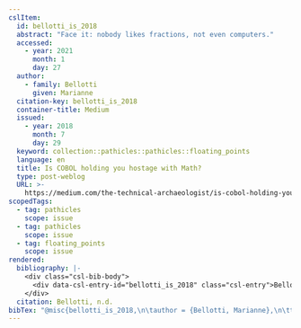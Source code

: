 ```yaml
---
cslItem:
  id: bellotti_is_2018
  abstract: "Face it: nobody likes fractions, not even computers."
  accessed:
    - year: 2021
      month: 1
      day: 27
  author:
    - family: Bellotti
      given: Marianne
  citation-key: bellotti_is_2018
  container-title: Medium
  issued:
    - year: 2018
      month: 7
      day: 29
  keyword: collection::pathicles::pathicles::floating_points
  language: en
  title: Is COBOL holding you hostage with Math?
  type: post-weblog
  URL: >-
    https://medium.com/the-technical-archaeologist/is-cobol-holding-you-hostage-with-math-5498c0eb428b
scopedTags:
  - tag: pathicles
    scope: issue
  - tag: pathicles
    scope: issue
  - tag: floating_points
    scope: issue
rendered:
  bibliography: |-
    <div class="csl-bib-body">
      <div data-csl-entry-id="bellotti_is_2018" class="csl-entry">Bellotti, M. n.d.. Is COBOL holding you hostage with Math? <i>Medium</i>. https://medium.com/the-technical-archaeologist/is-cobol-holding-you-hostage-with-math-5498c0eb428b</div>
    </div>
  citation: Bellotti, n.d.
bibTex: "@misc{bellotti_is_2018,\n\tauthor = {Bellotti, Marianne},\n\ttitle = {Is {COBOL} holding you hostage with {Math}?},\n\thowpublished = {https://medium.com/the-technical-archaeologist/is-cobol-holding-you-hostage-with-math-5498c0eb428b},\n}\n\n"
---
```

